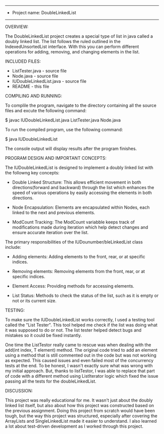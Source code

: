 ****************
* Project name: DoubleLinkedList
**************** 

OVERVIEW:

 The DoubleLinkedList project creates a special type of list in java called a doubly linked list. The list follows the ruled outlined in the IndexedUnsortedList interface. With this you can perform different operations for adding, removing, and changing elements in the list.


INCLUDED FILES:

 * ListTester.java - source file
 * Node.java - source file
 * IUDoubleLinkedList.java - source file
 * README - this file


COMPILING AND RUNNING:

 To complile the program, navigate to the directory containing all the source files and excute the following command:

 $ javac IUDoubleLinkedList.java ListTester.java Node.java

 To run the compiled program, use the following command:

 $ java IUDoubleLinkedList

 The console output will display results after the program finishes.



PROGRAM DESIGN AND IMPORTANT CONCEPTS:

 The IUDoubleLinkedList is designed to implement a doubly linked list with the followng key concepts:

 - Double Linked Structure:
   This allows efficient movement in both directions(forward and backward) through the list which enhances the speed of various operations by easily accessing the elements in both directions.

 - Node Encapsulation:
   Elements are encapsulated within Nodes, each linked to the next and previous elements.

 - ModCount Tracking:
   The ModCount variabble keeps track of modifications made during iteration which help detect changes and ensure accurate iteration over the list. 

 The primary responsibilities of the IUDounumber/bleLinkedList class include:

 - Adding elements:
    Adding elements to the front, rear, or at specific indices.

 - Removing elements: 
    Removing elements from the front, rear, or at specific indices.

 - Element Access:
    Providing methods for accessing elements.

 - List Status:
    Methods to check the status of the list, such as it is empty or not or its current size.
   

TESTING:

 To make sure the IUDoubleLinkedList works correctly, I used a testing tool called the "List Tester". This tool helped me check if the list was doing what it was supposed to do or not. The list tester helped detect bugs and mistakes so it could be fixed instantly. 

 One time the ListTestor really came to rescue was when dealing with the add(int index, T element) method. The original code tried to add an element using a method that is still commented out in the code but was not working as expected. This caused issues and even failed most of the concurrency tests at the end.
 To be honest, I wasn't exactly sure what was wrong with my initial approach. But, thanks to listTestor, I was able to replace that part of code with a different method using ListIterator logic which fixed the issue passing all the tests for the doubleLinkedList.


DISCUSSION:
 
 This project was really educational for me. It wasn't just about the doubly linked list itself, but also about how this project was constructed based on the previous assignment. Doing this project from scratch would have been tough, but the way this project was structured, especially after covering the ArrayLists and SingleLinkedList made it easier to understand. I also learned a lot about test-driven development as I worked through this project. 
